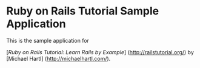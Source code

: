 
# Ruby on Rails Tutorial Sample Application

This is the sample application for

[*Ruby on Rails Tutorial: Learn Rails by Example*] (http://railstutorial.org/) by [Michael Hartl] (http://michaelhartl.com/).
